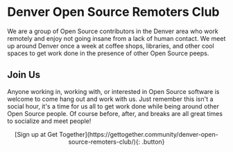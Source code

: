 # Denver Open Source Remoters Club

We are a group of Open Source contributors in the Denver area who work remotely
and enjoy not going insane from a lack of human contact. We meet up around
Denver once a week at coffee shops, libraries, and other cool spaces to get work
done in the presence of other Open Source peeps.

## Join Us

Anyone working in, working with, or interested in Open Source software is
welcome to come hang out and work with us. Just remember this isn't a social
hour, it's a time for us all to get work done while being around other Open
Source people. Of course before, after, and breaks are all great times to
socialize and meet people!

<div markdown="1" style="text-align: center;">
[Sign up at Get Together](https://gettogether.community/denver-open-source-remoters-club/){: .button}
</div>
